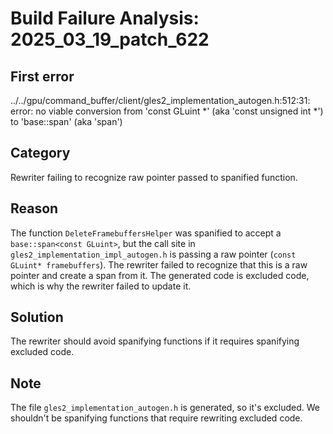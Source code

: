 # Build Failure Analysis: 2025_03_19_patch_622

## First error

../../gpu/command_buffer/client/gles2_implementation_autogen.h:512:31: error: no viable conversion from 'const GLuint *' (aka 'const unsigned int *') to 'base::span<const GLuint>' (aka 'span<const unsigned int>')

## Category
Rewriter failing to recognize raw pointer passed to spanified function.

## Reason
The function `DeleteFramebuffersHelper` was spanified to accept a `base::span<const GLuint>`, but the call site in `gles2_implementation_impl_autogen.h` is passing a raw pointer (`const GLuint* framebuffers`). The rewriter failed to recognize that this is a raw pointer and create a span from it. The generated code is excluded code, which is why the rewriter failed to update it.

## Solution
The rewriter should avoid spanifying functions if it requires spanifying excluded code.

## Note
The file `gles2_implementation_autogen.h` is generated, so it's excluded. We shouldn't be spanifying functions that require rewriting excluded code.